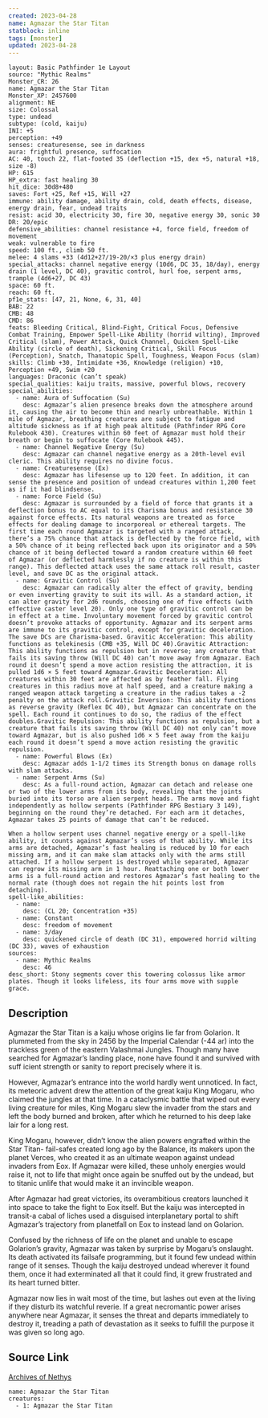 ```yaml
---
created: 2023-04-28
name: Agmazar the Star Titan
statblock: inline
tags: [monster]
updated: 2023-04-28
---
```

```statblock
layout: Basic Pathfinder 1e Layout
source: "Mythic Realms"
Monster_CR: 26
name: Agmazar the Star Titan
Monster_XP: 2457600
alignment: NE
size: Colossal
type: undead
subtype: (cold, kaiju)
INI: +5
perception: +49
senses: creaturesense, see in darkness
aura: frightful presence, suffocation
AC: 40, touch 22, flat-footed 35 (deflection +15, dex +5, natural +18, size -8)
HP: 615
HP_extra: fast healing 30
hit_dice: 30d8+480
saves: Fort +25, Ref +15, Will +27
immune: ability damage, ability drain, cold, death effects, disease, energy drain, fear, undead traits
resist: acid 30, electricity 30, fire 30, negative energy 30, sonic 30
DR: 20/epic
defensive_abilities: channel resistance +4, force field, freedom of movement
weak: vulnerable to fire
speed: 100 ft., climb 50 ft.
melee: 4 slams +33 (4d12+27/19-20/×3 plus energy drain)
special_attacks: channel negative energy (10d6, DC 35, 18/day), energy drain (1 level, DC 40), gravitic control, hurl foe, serpent arms, trample (4d6+27, DC 43)
space: 60 ft.
reach: 60 ft.
pf1e_stats: [47, 21, None, 6, 31, 40]
BAB: 22
CMB: 48
CMD: 86
feats: Bleeding Critical, Blind-Fight, Critical Focus, Defensive Combat Training, Empower Spell-Like Ability (horrid wilting), Improved Critical (slam), Power Attack, Quick Channel, Quicken Spell-Like Ability (circle of death), Sickening Critical, Skill Focus (Perception), Snatch, Thanatopic Spell, Toughness, Weapon Focus (slam)
skills: Climb +30, Intimidate +36, Knowledge (religion) +10, Perception +49, Swim +20
languages: Draconic (can’t speak)
special_qualities: kaiju traits, massive, powerful blows, recovery
special_abilities:
  - name: Aura of Suffocation (Su)
    desc: Agmazar’s alien presence breaks down the atmosphere around it, causing the air to become thin and nearly unbreathable. Within 1 mile of Agmazar, breathing creatures are subject to fatigue and altitude sickness as if at high peak altitude (Pathfinder RPG Core Rulebook 430). Creatures within 60 feet of Agmazar must hold their breath or begin to suffocate (Core Rulebook 445).
  - name: Channel Negative Energy (Su)
    desc: Agmazar can channel negative energy as a 20th-level evil cleric. This ability requires no divine focus.
  - name: Creaturesense (Ex)
    desc: Agmazar has lifesense up to 120 feet. In addition, it can sense the presence and position of undead creatures within 1,200 feet as if it had blindsense.
  - name: Force Field (Su)
    desc: Agmazar is surrounded by a field of force that grants it a deflection bonus to AC equal to its Charisma bonus and resistance 30 against force effects. Its natural weapons are treated as force effects for dealing damage to incorporeal or ethereal targets. The first time each round Agmazar is targeted with a ranged attack, there’s a 75% chance that attack is deflected by the force field, with a 50% chance of it being reflected back upon its originator and a 50% chance of it being deflected toward a random creature within 60 feet of Agmazar (or deflected harmlessly if no creature is within this range). This deflected attack uses the same attack roll result, caster level, and save DC as the original attack.
  - name: Gravitic Control (Su)
    desc: Agmazar can radically alter the effect of gravity, bending or even inverting gravity to suit its will. As a standard action, it can alter gravity for 2d6 rounds, choosing one of five effects (with effective caster level 20). Only one type of gravitic control can be in effect at a time. Involuntary movement forced by gravitic control doesn’t provoke attacks of opportunity. Agmazar and its serpent arms are immune to its gravitic control, except for gravitic deceleration. The save DCs are Charisma-based. Gravitic Acceleration: This ability functions as telekinesis (CMB +35, Will DC 40).Gravitic Attraction: This ability functions as repulsion but in reverse; any creature that fails its saving throw (Will DC 40) can’t move away from Agmazar. Each round it doesn’t spend a move action resisting the attraction, it is pulled 1d6 × 5 feet toward Agmazar.Gravitic Deceleration: All creatures within 30 feet are affected as by feather fall. Flying creatures in this radius move at half speed, and a creature making a ranged weapon attack targeting a creature in the radius takes a -2 penalty on the attack roll.Gravitic Inversion: This ability functions as reverse gravity (Reflex DC 40), but Agmazar can concentrate on the spell. Each round it continues to do so, the radius of the effect doubles.Gravitic Repulsion: This ability functions as repulsion, but a creature that fails its saving throw (Will DC 40) not only can’t move toward Agmazar, but is also pushed 1d6 × 5 feet away from the kaiju each round it doesn’t spend a move action resisting the gravitic repulsion.
  - name: Powerful Blows (Ex)
    desc: Agmazar adds 1-1/2 times its Strength bonus on damage rolls with slam attacks.
  - name: Serpent Arms (Su)
    desc: As a full-round action, Agmazar can detach and release one or two of the lower arms from its body, revealing that the joints buried into its torso are alien serpent heads. The arms move and fight independently as hollow serpents (Pathfinder RPG Bestiary 3 149), beginning on the round they’re detached. For each arm it detaches, Agmazar takes 25 points of damage that can’t be reduced.

When a hollow serpent uses channel negative energy or a spell-like ability, it counts against Agmazar’s uses of that ability. While its arms are detached, Agmazar’s fast healing is reduced by 10 for each missing arm, and it can make slam attacks only with the arms still attached. If a hollow serpent is destroyed while separated, Agmazar can regrow its missing arm in 1 hour. Reattaching one or both lower arms is a full-round action and restores Agmazar’s fast healing to the normal rate (though does not regain the hit points lost from detaching).
spell-like_abilities:
  - name:
    desc: (CL 20; Concentration +35)
  - name: Constant
    desc: freedom of movement
  - name: 3/day
    desc: quickened circle of death (DC 31), empowered horrid wilting (DC 33), waves of exhaustion
sources:
  - name: Mythic Realms
    desc: 46
desc_short: Stony segments cover this towering colossus like armor plates. Though it looks lifeless, its four arms move with supple grace.
```
## Description
Agmazar the Star Titan is a kaiju whose origins lie far from Golarion. It plummeted from the sky in 2456 by the Imperial Calendar (-44 ar) into the trackless green of the eastern Valashmai Jungles. Though many have searched for Agmazar’s landing place, none have found it and survived with suff icient strength or sanity to report precisely where it is.

However, Agmazar’s entrance into the world hardly went unnoticed. In fact, its meteoric advent drew the attention of the great kaiju King Mogaru, who claimed the jungles at that time. In a cataclysmic battle that wiped out every living creature for miles, King Mogaru slew the invader from the stars and left the body burned and broken, after which he returned to his deep lake lair for a long rest.

King Mogaru, however, didn’t know the alien powers engrafted within the Star Titan- fail-safes created long ago by the Balance, its makers upon the planet Verces, who created it as an ultimate weapon against undead invaders from Eox. If Agmazar were killed, these unholy energies would raise it, not to life that might once again be snuffed out by the undead, but to titanic unlife that would make it an invincible weapon.

After Agmazar had great victories, its overambitious creators launched it into space to take the fight to Eox itself. But the kaiju was intercepted in transit-a cabal of liches used a disguised interplanetary portal to shift Agmazar’s trajectory from planetfall on Eox to instead land on Golarion.

Confused by the richness of life on the planet and unable to escape Golarion’s gravity, Agmazar was taken by surprise by Mogaru’s onslaught. Its death activated its failsafe programming, but it found few undead within range of it senses. Though the kaiju destroyed undead wherever it found them, once it had exterminated all that it could find, it grew frustrated and its heart turned bitter.

Agmazar now lies in wait most of the time, but lashes out even at the living if they disturb its watchful reverie. If a great necromantic power arises anywhere near Agmazar, it senses the threat and departs immediately to destroy it, treading a path of devastation as it seeks to fulfill the purpose it was given so long ago.
## Source Link
[Archives of Nethys](https://aonprd.com/MonsterDisplay.aspx?ItemName=Agmazar%20the%20Star%20Titan)
```encounter-table
name: Agmazar the Star Titan
creatures:
  - 1: Agmazar the Star Titan
```
